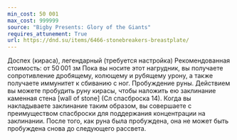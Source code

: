 ```yaml
---
min_cost: 50 001
max_cost: 999999
source: "Bigby Presents: Glory of the Giants"
requires_attunement: True
url: https://dnd.su/items/6466-stonebreakers-breastplate/
---
```


Доспех (кираса), легендарный (требуется настройка)
Рекомендованная стоимость: от 50 001 зм
Пока вы носите этот нагрудник, вы получаете сопротивление дробящему, колющему и рубящему урону, а также получаете иммунитет к сбиванию с ног.
Пробуждение руны. Действием вы можете пробудить руну кирасы, чтобы наложить ею заклинание каменная стена [wall of stone] (Сл спасброска 14). Когда вы накладываете заклинание таким образом, вы совершаете с преимуществом спасброски для поддержания концентрации на заклинании.
После того, как руна была пробуждена, она не может быть пробуждена снова до следующего рассвета.